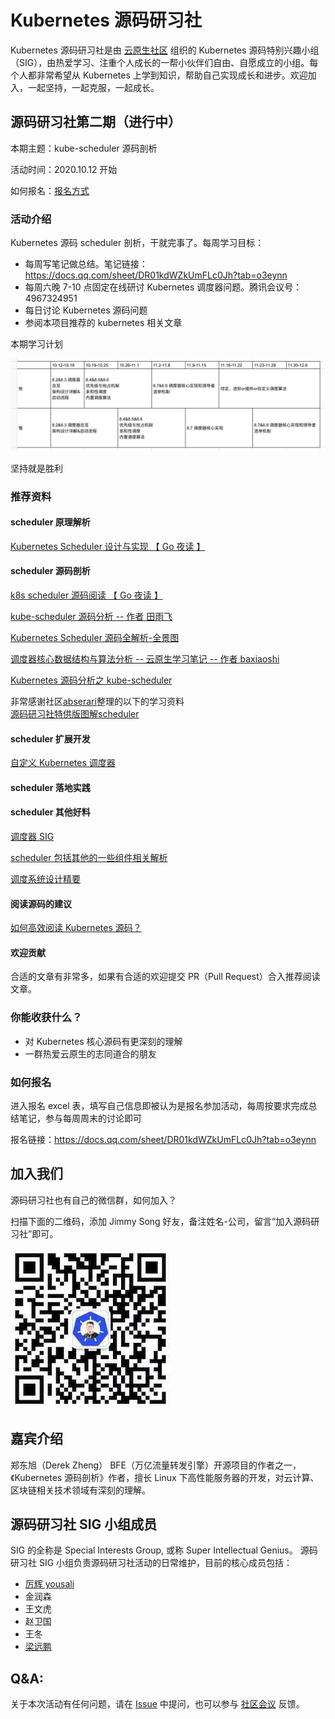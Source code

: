# Kubernetes 源码研习社

Kubernetes 源码研习社是由 [云原生社区](https://cloudnative.to) 组织的 Kubernetes 源码特别兴趣小组（SIG），由热爱学习、注重个人成长的一帮小伙伴们自由、自愿成立的小组。每个人都非常希望从 Kubernetes 上学到知识，帮助自己实现成长和进步。欢迎加入，一起坚持，一起克服，一起成长。

## 源码研习社第二期（进行中）

本期主题：kube-scheduler 源码剖析

活动时间：2020.10.12 开始

如何报名：[报名方式](###如何报名)

### 活动介绍

Kubernetes 源码 scheduler 剖析，干就完事了。每周学习目标：

- 每周写笔记做总结。笔记链接：https://docs.qq.com/sheet/DR01kdWZkUmFLc0Jh?tab=o3eynn
- 每周六晚 7-10 点固定在线研讨 Kubernetes 调度器问题。腾讯会议号：4967324951
- 每日讨论 Kubernetes 源码问题
- 参阅本项目推荐的 kubernetes 相关文章

本期学习计划

![](doc/images/aim-2.png)

坚持就是胜利

### 推荐资料

#### scheduler 原理解析

[Kubernetes Scheduler 设计与实现 【 Go 夜读 】](https://www.bilibili.com/video/BV1N7411w7M9?from=search&seid=14076379299193875526)

#### scheduler 源码剖析

[k8s scheduler 源码阅读 【 Go 夜读 】](https://www.bilibili.com/video/BV1gb411j7Z3?from=search&seid=17171641331878072459)

[kube-scheduler 源码分析 -- 作者 田雨飞](https://www.bookstack.cn/read/source-code-reading-notes/kubernetes-kube_scheduler_process.md)

[Kubernetes Scheduler 源码全解析-全景图](http://tang.love/2018/07/24/learning-kubernetes-source-code/)

[调度器核心数据结构与算法分析 -- 云原生学习笔记 -- 作者 baxiaoshi](https://www.yuque.com/baxiaoshi/tyado3/yw9deb)

[Kubernetes 源码分析之 kube-scheduler](https://juejin.im/post/6844903796120780814#heading-9)  

非常感谢社区[abserari](https://github.com/abserari)整理的以下的学习资料  
[源码研习社特供版图解scheduler](doc/pdf/Scheduler.pdf)  

#### scheduler 扩展开发

[自定义 Kubernetes 调度器](https://www.qikqiak.com/post/custom-kube-scheduler/)

#### scheduler 落地实践

#### scheduler 其他好料

[调度器 SIG](https://github.com/kubernetes/community/tree/master/sig-scheduling)

[scheduler 包括其他的一些组件相关解析](https://www.bookstack.cn/read/source-code-reading-notes/kubernetes-kube_scheduler_preempt.md)

[调度系统设计精要](https://draveness.me/system-design-scheduler/)


#### 阅读源码的建议

[如何高效阅读 Kubernetes 源码？](action/guide/kubernetes-源码阅读指引.md)

#### 欢迎贡献

合适的文章有非常多，如果有合适的欢迎提交 PR（Pull Request）合入推荐阅读文章。

### 你能收获什么？

- 对 Kubernetes 核心源码有更深刻的理解
- 一群热爱云原生的志同道合的朋友

### 如何报名

进入报名 excel 表，填写自己信息即被认为是报名参加活动，每周按要求完成总结笔记，参与每周周末的讨论即可

报名链接：https://docs.qq.com/sheet/DR01kdWZkUmFLc0Jh?tab=o3eynn

## 加入我们

源码研习社也有自己的微信群，如何加入？

扫描下面的二维码，添加 Jimmy Song 好友，备注姓名-公司，留言“加入源码研习社”即可。

![](doc/images/wechat.jpg)

## 嘉宾介绍

郑东旭（Derek Zheng） BFE（万亿流量转发引擎）开源项目的作者之一，《Kubernetes 源码剖析》作者，擅长 Linux 下高性能服务器的开发，对云计算、区块链相关技术领域有深刻的理解。

## 源码研习社 SIG 小组成员

SIG 的全称是 Special Interests Group, 或称 Super Intellectual Genius。
源码研习社 SIG 小组负责源码研习社活动的日常维护，目前的核心成员包括：

- [厉辉 yousali](https://github.com/Miss-you)
- 金润森
- 王文虎
- 赵卫国
- 王冬
- [梁远鹏](https://github.com/liangyuanpeng)

## Q&A:

关于本次活动有任何问题，请在 [Issue](https://github.com/cloudnativeto/sig-k8s-source-code/issues) 中提问，也可以参与 [社区会议](https://github.com/cloudnativeto/community/blob/master/README.md) 反馈。
